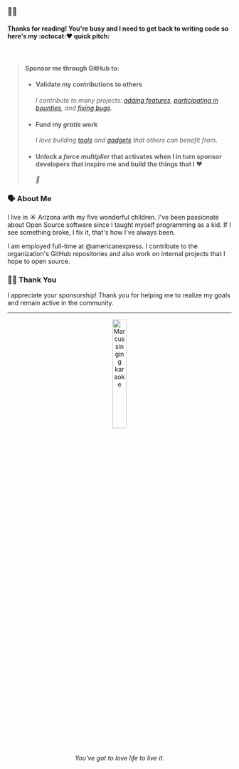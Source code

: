 <!--markdownlint-disable-->
### 👋🏽
#### Thanks for reading! You're busy and I need to get back to writing code so here's my :octocat:❤  quick pitch:
<br />

> #### Sponsor me through GitHub to:
> - #### Validate my contributions to others
>   _I contribute to many projects: [adding features][], [participating in bounties][], and [fixing bugs][]._
> - #### Fund my _gratis_ work
>   _I love building [tools][] and [gadgets][] that others can benefit from._
> - #### Unlock a _force multiplier_ that activates when I in turn sponsor developers that inspire me and build the things that I :heart:
>   _🚀_
<!-- markdownlint-restore -->

[adding features]: https://github.com/thejustinwalsh/textproto-grammar/pull/5 "feature: add support for highlighting syntax in Markdown previews"
[participating in bounties]: https://github.com/status-im/status-react/pull/8985 "Fix sticker pack installation buttons"
[fixing bugs]: https://github.com/DavidAnson/vscode-markdownlint/pull/141 "Lint visible documents on activation"

[tools]: https://github.com/typedec/typedec "I'm really excited about this one !"
[gadgets]: https://github.com/igetgames/sparkle "Who doesn't like playgrounds?!"

### 🗣️ About Me

I live in <span title="also, 🌵">☀ Arizona</span> with my five wonderful children. I've been passionate about Open Source software since I taught myself programming as a kid. If I see something broke, I fix it, that's how I've always been.

I am employed full-time at @americanexpress. <span title="I enjoy the culture at Amex that confronts bias and inequality, champions diversity, and contributes to Open Source." >I contribute to the organization's GitHub repositories and also work on internal projects that I hope to open source.</span>

### 🙇🏽 Thank You

I appreciate your sponsorship! Thank you for helping me to realize my goals and remain active in the community.

---
<div align="center"><span title="Marcus singing karaoke in SLC after React Rally circa August 2016"><img src="https://www.dropbox.com/s/45saqar4vwiow1q/IMG_2273.JPG?dl=0&raw=1" alt="Marcus singing karaoke" width="25%" /></span></div>
<div align="center"><span title="✌🏽 & ❤️"><em>You've got to love life to live it.</em></span></div>
